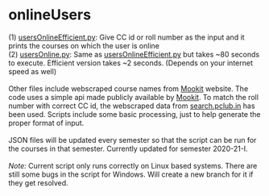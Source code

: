 # onlineUsers
(1) [usersOnlineEfficient.py](https://github.com/AaryenMehta/onlineUsers/blob/main/usersOnlineEfficient.py): Give CC id or roll number as the input and it prints the courses on which the user is online\
(2) [usersOnline.py](https://github.com/AaryenMehta/onlineUsers/blob/main/usersOnline.py): Same as [usersOnlineEfficient.py](https://github.com/AaryenMehta/onlineUsers/blob/main/usersOnlineEfficient.py) but takes ~80 seconds to execute. Efficient version takes ~2 seconds. (Depends on your internet speed as well)<br /><br />
Other files include webscraped course names from [Mookit](hello.iitk.ac.in) website. The code uses a simple api made publicly available by [Mookit](hello.iitk.ac.in). To match the roll number with correct CC id, the webscraped data from [search.pclub.in](search.pclub.in) has been used. Scripts include some basic processing, just to help generate the proper format of input. <br /><br />
JSON files will be updated every semester so that the script can be run for the courses in that semester. Currently updated for semester 2020-21-I.<br /><br />
<em>Note:</em> Current script only runs correctly on Linux based systems. There are still some bugs in the script for Windows. Will create a new branch for it if they get resolved.
